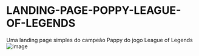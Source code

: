 # LANDING-PAGE-POPPY-LEAGUE-OF-LEGENDS
Uma landing page simples do campeão Pappy do jogo League of Legends
![image](https://github.com/nathanaelreis/LANDING-PAGE-POPPY-LEAGUE-OF-LEGENDS/assets/84293340/8a473af3-63a4-4d38-947d-face598a06df)
